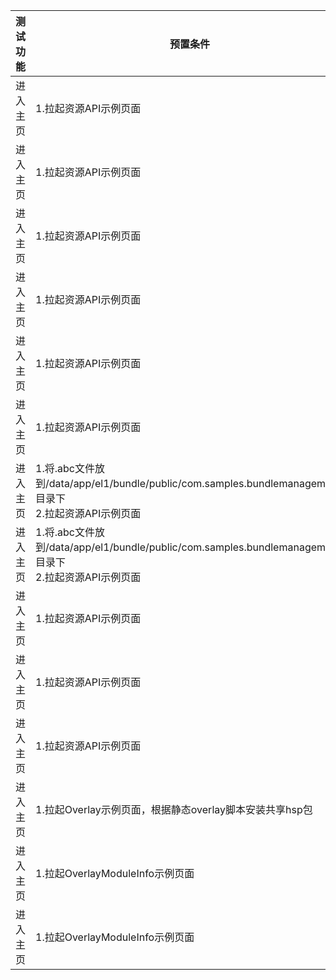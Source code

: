 |测试功能|预置条件|输入|预期输出|是否自动|测试结果|
|--------------------------------|--------------------------------|--------------------------------|--------------------------------|--------------------------------|--------------------------------|
|进入主页| 1.拉起资源API示例页面 |不涉及|调用getBundleInfoForSelf接口成功，页面正常展示字符串文本|是|Pass|
|进入主页| 1.拉起资源API示例页面 |不涉及|调用getBundleInfoForSelfSync接口成功，页面正常展示字符串文本|是|Pass|
|进入主页| 1.拉起资源API示例页面 |不涉及|调用getProfileByAbility接口成功，页面正常展示字符串文本|是|Pass|
|进入主页| 1.拉起资源API示例页面 |不涉及|调用getProfileByAbilitySync接口成功，页面正常展示字符串文本|是|Pass|
|进入主页| 1.拉起资源API示例页面 |不涉及|调用GetProfileByExtensionAbility接口成功，页面正常展示字符串文本|是|Pass|
|进入主页| 1.拉起资源API示例页面 |不涉及|调用GetProfileByExtensionAbilitySync接口成功，页面正常展示字符串文本|是|Pass|
|进入主页| 1.将.abc文件放到/data/app/el1/bundle/public/com.samples.bundlemanagement/目录下<br />2.拉起资源API示例页面 |不涉及|调用verifyAbc接口成功，页面正常展示字符串文本|否|Pass|
|进入主页| 1.将.abc文件放到/data/app/el1/bundle/public/com.samples.bundlemanagement/目录下                                                                                          <br />2.拉起资源API示例页面 |不涉及|调用deleteAbc接口成功，页面正常展示字符串文本|否|Pass|
|进入主页| 1.拉起资源API示例页面 |不涉及|调用CanOpenLink接口成功，页面正常展示字符串文本|是|Pass|
|进入主页| 1.拉起资源API示例页面 |不涉及|调用IsDefaultApplication接口成功，页面正常展示字符串文本|是|Pass|
|进入主页| 1.拉起资源API示例页面 |不涉及|调用IsDefaultApplicationSync接口成功，页面正常展示字符串文本|是|Pass|
|进入主页| 1.拉起Overlay示例页面，根据静态overlay脚本安装共享hsp包 |不涉及|调用SetOverlayEnabled接口成功，页面正常展示字符串文本|是|Pass|
|进入主页| 1.拉起OverlayModuleInfo示例页面 |不涉及|调用GetOverlayModuleInfo接口成功，页面正常展示字符串文本|是|Pass|
|进入主页| 1.拉起OverlayModuleInfo示例页面 |不涉及|调用GetTargetOverlayModuleInfos接口成功，页面正常展示字符串文本|是|Pass|
